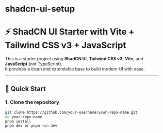 # shadcn-ui-setup

# ⚡ ShadCN UI Starter with Vite + Tailwind CSS v3 + JavaScript

This is a starter project using **ShadCN UI**, **Tailwind CSS v3**, **Vite**, and **JavaScript** (not TypeScript).  
It provides a clean and extendable base to build modern UI with ease.

---

## 🚀 Quick Start

### 1. Clone the repository

```bash
git clone https://github.com/your-username/your-repo-name.git
cd your-repo-name
pnpm install
pnpm dev or pnpm run dev
